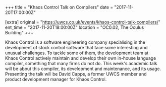 +++
title = "Khaos Control Talk on Compilers"
date = "2017-11-20T17:00:00Z"

[extra]
original = "https://uwcs.co.uk/events/khaos-control-talk-compilers/"    
ent_time = "2017-11-20T18:00:00Z"
location = "OC0.02, The Oculus Building"
+++

Khaos Control is a software engineering company specialising in the development of stock control software that face some interesting and unusual challenges. To tackle some of them, the development team at Khaos Control actively maintain and develop their own in-house language compiler, something that many firms do not do. This week's academic talk will be about this compiler, its development and maintenance, and its usage. Presenting the talk will be David Capps, a former UWCS member and product development manager for Khaos Control.

